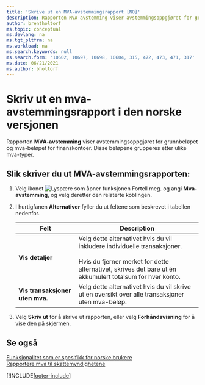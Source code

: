 ```yaml
---
title: 'Skrive ut en MVA-avstemmingsrapport [NO]'
description: Rapporten MVA-avstemming viser avstemmingsoppgjøret for grunnbeløpet og mva-beløpet for finanskontoer.
author: brentholtorf
ms.topic: conceptual
ms.devlang: na
ms.tgt_pltfrm: na
ms.workload: na
ms.search.keywords: null
ms.search.form: '10602, 10697, 10698, 10604, 315, 472, 473, 471, 317'
ms.date: 06/21/2021
ms.author: bholtorf
---
```

# Skriv ut en mva-avstemmingsrapport i den norske versjonen
Rapporten **MVA-avstemming** viser avstemmingsoppgjøret for grunnbeløpet og mva-beløpet for finanskontoer. Disse beløpene grupperes etter ulike mva-typer.  

## Slik skriver du ut MVA-avstemmingsrapporten:  

1.  Velg ikonet ![Lyspære som åpner funksjonen Fortell meg.](../../media/ui-search/search_small.png "Fortell hva du vil gjøre") og angi **Mva-avstemming**, og velg deretter den relaterte koblingen.  
2.  I hurtigfanen **Alternativer** fyller du ut feltene som beskrevet i tabellen nedenfor.  

    |Felt|Description|  
    |---------------------------------|---------------------------------------|  
    |**Vis detaljer**|Velg dette alternativet hvis du vil inkludere individuelle transaksjoner.<br /><br /> Hvis du fjerner merket for dette alternativet, skrives det bare ut én akkumulert totalsum for hver konto.|  
    |**Vis transaksjoner uten mva.**|Velg dette alternativet hvis du vil skrive ut en oversikt over alle transaksjoner uten mva-beløp.|  

3.  Velg **Skriv ut** for å skrive ut rapporten, eller velg **Forhåndsvisning** for å vise den på skjermen.  

## Se også  
 [Funksjonalitet som er spesifikk for norske brukere](norway-local-functionality.md)   
 [Rapportere mva til skattemyndighetene](../../finance-how-report-vat.md)


[!INCLUDE[footer-include](../../includes/footer-banner.md)]